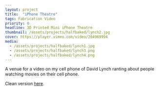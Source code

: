 ```yaml
---
layout: project
title:  "iPhone Theatre"
tags: Fabrication Video
priority: 0
headline: 3D Printed Mini iPhone Theatre
thumbnail: /assets/projects/halfbaked/lynch2.jpg
cover: https://player.vimeo.com/video/204969994
media:
  - /assets/projects/halfbaked/lynch1.jpg
  - /assets/projects/halfbaked/lynch3.png
  - /assets/projects/halfbaked/lynch4.png
---
```

A venue for a video on my cell phone of David Lynch ranting about people watching movies on their cell phone.

Clean version [here](http://vimeo.com/204969925).
